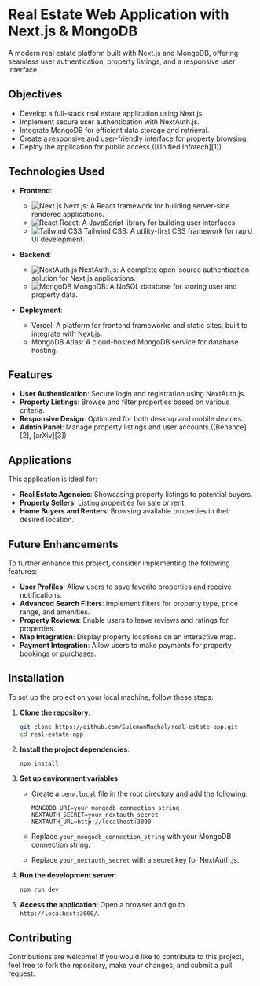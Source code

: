 # Real Estate Web Application with Next.js & MongoDB

A modern real estate platform built with Next.js and MongoDB, offering seamless user authentication, property listings, and a responsive user interface.

## Objectives

* Develop a full-stack real estate application using Next.js.
* Implement secure user authentication with NextAuth.js.
* Integrate MongoDB for efficient data storage and retrieval.
* Create a responsive and user-friendly interface for property browsing.
* Deploy the application for public access.([Unified Infotech][1])

## Technologies Used

* **Frontend**:

  * ![Next.js](https://img.shields.io/badge/Next.js-000000?logo=nextdotjs\&logoColor=white) Next.js: A React framework for building server-side rendered applications.
  * ![React](https://img.shields.io/badge/React-61DAFB?logo=react\&logoColor=black) React: A JavaScript library for building user interfaces.
  * ![Tailwind CSS](https://img.shields.io/badge/Tailwind%20CSS-06B6D4?logo=tailwindcss\&logoColor=white) Tailwind CSS: A utility-first CSS framework for rapid UI development.

* **Backend**:

  * ![NextAuth.js](https://img.shields.io/badge/NextAuth.js-000000?logo=nextdotjs\&logoColor=white) NextAuth.js: A complete open-source authentication solution for Next.js applications.
  * ![MongoDB](https://img.shields.io/badge/MongoDB-47A248?logo=mongodb\&logoColor=white) MongoDB: A NoSQL database for storing user and property data.

* **Deployment**:

  * Vercel: A platform for frontend frameworks and static sites, built to integrate with Next.js.
  * MongoDB Atlas: A cloud-hosted MongoDB service for database hosting.

## Features

* **User Authentication**: Secure login and registration using NextAuth.js.
* **Property Listings**: Browse and filter properties based on various criteria.
* **Responsive Design**: Optimized for both desktop and mobile devices.
* **Admin Panel**: Manage property listings and user accounts.([Behance][2], [arXiv][3])

## Applications

This application is ideal for:

* **Real Estate Agencies**: Showcasing property listings to potential buyers.
* **Property Sellers**: Listing properties for sale or rent.
* **Home Buyers and Renters**: Browsing available properties in their desired location.

## Future Enhancements

To further enhance this project, consider implementing the following features:

* **User Profiles**: Allow users to save favorite properties and receive notifications.
* **Advanced Search Filters**: Implement filters for property type, price range, and amenities.
* **Property Reviews**: Enable users to leave reviews and ratings for properties.
* **Map Integration**: Display property locations on an interactive map.
* **Payment Integration**: Allow users to make payments for property bookings or purchases.

## Installation

To set up the project on your local machine, follow these steps:

1. **Clone the repository**:

   ```bash
   git clone https://github.com/SulemanMughal/real-estate-app.git
   cd real-estate-app
   ```

2. **Install the project dependencies**:

   ```bash
   npm install
   ```

3. **Set up environment variables**:

   * Create a `.env.local` file in the root directory and add the following:

     ```
     MONGODB_URI=your_mongodb_connection_string
     NEXTAUTH_SECRET=your_nextauth_secret
     NEXTAUTH_URL=http://localhost:3000
     ```
   * Replace `your_mongodb_connection_string` with your MongoDB connection string.
   * Replace `your_nextauth_secret` with a secret key for NextAuth.js.

4. **Run the development server**:

   ```bash
   npm run dev
   ```

5. **Access the application**:
   Open a browser and go to `http://localhost:3000/`.

## Contributing

Contributions are welcome! If you would like to contribute to this project, feel free to fork the repository, make your changes, and submit a pull request.
